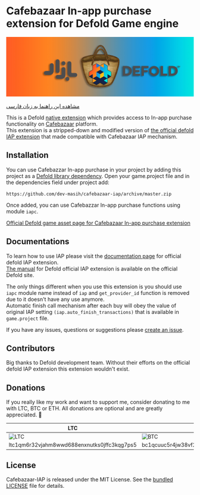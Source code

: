 # Cafebazaar In-app purchase extension for Defold Game engine

<img src="https://raw.githubusercontent.com/dev-masih/my-media-bin/master/cafebazaar-iap/hero.jpg" alt="cafebazaar-iap banner" style="max-width:100%;" />

[مشاهده این راهنما به زبان فارسی](https://github.com/dev-masih/cafebazaar-iap/blob/master/README-fa.md)

This is a Defold [native extension](https://www.defold.com/manuals/extensions/) which provides access to In-app purchase functionality on [Cafebazaar](https://cafebazaar.ir/) platform.  
This extension is a stripped-down and modified version of [the official defold IAP extension](https://github.com/defold/extension-iap) that made compatible with Cafebazaar IAP mechanism.  

## Installation  
You can use Cafebazzar In-app purchase in your project by adding this project as a [Defold library dependency](http://www.defold.com/manuals/libraries/). Open your game.project file and in the dependencies field under project add:  

	https://github.com/dev-masih/cafebazaar-iap/archive/master.zip
  
Once added, you can use Cafebazzar In-app purchase functions using module `iapc`.  

[Official Defold game asset page for Cafebazaar In-app purchase extension](https://defold.com/assets/cafebazaar/)

## Documentations  
To learn how to use IAP please visit the [documentation page](https://defold.github.io/extension-iap/) for official defold IAP extension.  
[The manual](https://defold.com/manuals/iap/) for Defold official IAP extension is available on the official Defold site.

The only things different when you use this extension is you should use `iapc` module name instead of `iap` and `get_provider_id` function is removed due to it doesn't have any use anymore.  
Automatic finish call mechanism after each buy will obey the value of original IAP setting `(iap.auto_finish_transactions)` that is available in `game.project` file.  

If you have any issues, questions or suggestions please [create an issue](https://github.com/dev-masih/cafebazaar-iap/issues).  
  
## Contributors  
Big thanks to Defold development team. Without their efforts on the official defold IAP extension this extension wouldn't exist.  
  
## Donations  
If you really like my work and want to support me, consider donating to me with LTC, BTC or ETH. All donations are optional and are greatly appreciated. 🙏  

| LTC  | BTC | ETH |
| ------------- | ------------- | ------------- |
| ![LTC](https://user-images.githubusercontent.com/8469800/160749469-811a4395-4b71-4e03-890d-6f260c4ff36a.jpeg) | ![BTC](https://user-images.githubusercontent.com/8469800/160749502-c5b380d3-455f-483f-9f7f-d6948949259d.jpeg) | ![ETH](https://user-images.githubusercontent.com/8469800/160749569-ad99965c-ddd5-43da-8728-4b79c37fc3f5.jpeg) |
| ltc1qm6r32vjahm8wwd688enxnutks0jffc3kqg7ps5  | bc1qcuuc5r4jw38vf2eztsxag68papuwzd25chrepx  | 0x02c22832bc115933Ac11388D5A91e0990eE84667  |
  
## License  
Cafebazaar-IAP is released under the MIT License. See the [bundled LICENSE](https://github.com/dev-masih/cafebazaar-iap/blob/master/LICENSE) file for details.  

